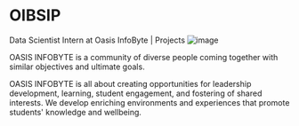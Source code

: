 # OIBSIP
Data Scientist Intern at Oasis InfoByte | Projects
![image](https://github.com/Mohamed-Sherif-ELBOAIRE/OIBSIP/assets/127639491/fed93c0c-53f6-4eed-b3d0-cf23a7c037e6)

OASIS INFOBYTE is a community of diverse people coming together with similar objectives and ultimate goals. 

OASIS INFOBYTE is all about creating opportunities for leadership development, learning, student engagement, and fostering of shared interests. We develop enriching environments and experiences that promote students' knowledge and wellbeing.
